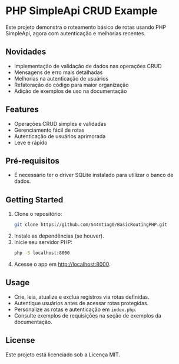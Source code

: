 # PHP SimpleApi CRUD Example

Este projeto demonstra o roteamento básico de rotas usando PHP SimpleApi, agora com autenticação e melhorias recentes.

## Novidades

- Implementação de validação de dados nas operações CRUD
- Mensagens de erro mais detalhadas
- Melhorias na autenticação de usuários
- Refatoração do código para maior organização
- Adição de exemplos de uso na documentação

## Features

- Operações CRUD simples e validadas
- Gerenciamento fácil de rotas
- Autenticação de usuários aprimorada
- Leve e rápido

## Pré-requisitos

- É necessário ter o driver SQLite instalado para utilizar o banco de dados.

## Getting Started

1. Clone o repositório:
    ```bash
    git clone https://github.com/S44nt1ag0/BasicRoutingPHP.git
    ```
2. Instale as dependências (se houver).
3. Inicie seu servidor PHP:
    ```bash
    php -S localhost:8000
    ```
4. Acesse o app em [http://localhost:8000](http://localhost:8000).

## Usage

- Crie, leia, atualize e exclua registros via rotas definidas.
- Autentique usuários antes de acessar rotas protegidas.
- Personalize as rotas e autenticação em `index.php`.
- Consulte exemplos de requisições na seção de exemplos da documentação.

## License

Este projeto está licenciado sob a Licença MIT.
